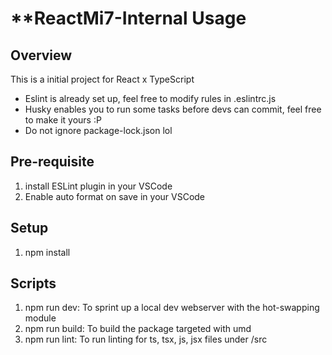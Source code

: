 # **ReactMi7-Internal Usage

## Overview
This is a initial project for React x TypeScript
- Eslint is already set up, feel free to modify rules in .eslintrc.js
- Husky enables you to run some tasks before devs can commit, feel free to make it yours :P
- Do not ignore package-lock.json lol

## Pre-requisite
1. install ESLint plugin in your VSCode
2. Enable auto format on save in your VSCode

## Setup
1. npm install

## Scripts
1. npm run dev: To sprint up a local dev webserver with the hot-swapping module
2. npm run build: To build the package targeted with umd
3. npm run lint: To run linting for ts, tsx, js, jsx files under /src
